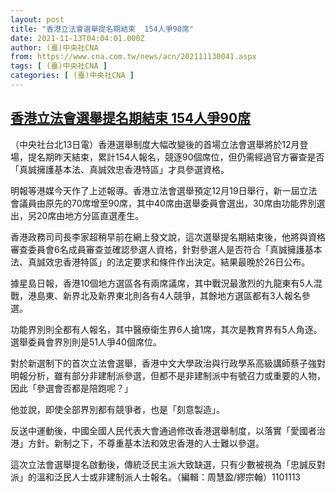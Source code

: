 ```yaml
---
layout: post
title: "香港立法會選舉提名期結束  154人爭90席"
date: 2021-11-13T04:04:01.000Z
author: (臺)中央社CNA
from: https://www.cna.com.tw/news/acn/202111130041.aspx
tags: [ (臺)中央社CNA ]
categories: [ (臺)中央社CNA ]
---
```

<!--1636776241000-->
[香港立法會選舉提名期結束  154人爭90席](https://www.cna.com.tw/news/acn/202111130041.aspx)
------

<div>
<div></div><div><p>（中央社台北13日電）香港選舉制度大幅改變後的首場立法會選舉將於12月登場，提名期昨天結束，累計154人報名，競逐90個席位，但仍需經過官方審查是否「真誠擁護基本法、真誠效忠香港特區」才具參選資格。</p><p>明報等港媒今天作了上述報導。香港立法會選舉預定12月19日舉行，新一屆立法會議員由原先的70席增至90席，其中40席由選舉委員會選出，30席由功能界別選出，另20席由地方分區直選產生。</p><p>香港政務司司長李家超稍早前在網上發文說，這次選舉提名期結束後，他將與資格審查委員會6名成員審查並確認參選人資格，針對參選人是否符合「真誠擁護基本法、真誠效忠香港特區」的法定要求和條件作出決定。結果最晚於26日公布。</p><p>據星島日報，香港10個地方選區各有兩席議席，其中戰況最激烈的九龍東有5人混戰，港島東、新界北及新界東北則各有4人競爭，其餘地方選區都有3人報名參選。</p><p>功能界別則全都有人報名，其中醫療衛生界6人搶1席，其次是教育界有5人角逐。選舉委員會界別則是51人爭40個席位。</p><p>對於新選制下的首次立法會選舉，香港中文大學政治與行政學系高級講師蔡子強對明報分析，雖有部分非建制派參選，但都不是非建制派中有號召力或重要的人物，因此「參選會否都是陪跑呢？」</p><p>他並說，即使全部界別都有競爭者，也是「刻意製造」。</p><p>反送中運動後，中國全國人民代表大會通過修改香港選舉制度，以落實「愛國者治港」方針。新制之下，不尊重基本法和效忠香港的人士難以參選。</p><p>這次立法會選舉提名啟動後，傳統泛民主派大致缺選，只有少數被視為「忠誠反對派」的溫和泛民人士或非建制派人士報名。（編輯：周慧盈/繆宗翰）1101113</p></div>
</div>

